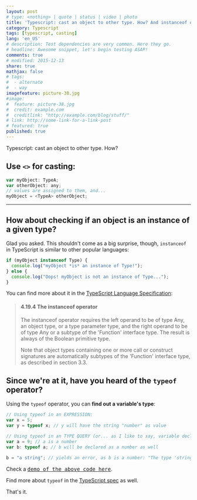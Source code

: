 ```yaml
---
layout: post
# type: <nothing> | quote | status | video | photo
title: 'Typescript: cast an object to other type. How? And instanceof or typeof?'
category: Typescript
tags: [typescript, casting]
lang: 'en_US'
# description: Test dependencies are very common. Here they go.
# headline: Awesome snippet, let's begin testing ASAP!
comments: true
# modified: 2015-12-13
share: true
mathjax: false
# tags:
#  - alternate
#  - way
imagefeature: picture-38.jpg
#image:
#  feature: picture-38.jpg
#  credit: example.com
#  creditlink: "http://example.com/blog/stuff/"
# link: http://some-link-for-a-link-post
# featured: true
published: true
---
```


Typescript: cast an object to other type. How?
<!--more-->

## Use `<>` for casting:

```javascript
var myObject: TypeA;
var otherObject: any;
// values are assigned to them, and...
myObject = <TypeA> otherObject;
```

---

## How about checking if an object is an instance of a given type?

Glad you asked. This shouldn't come as a big surprise, though, `instanceof` in TypeScript is similar to other popular languages:

```javascript
if (myObject instanceof Type) {
  console.log("myObject *is* an instance of Type!");
} else {
  console.log("Oops! myObject is not an instance of Type...");
}
```

You can find more about it in the [TypeScript Language Specification](https://github.com/Microsoft/TypeScript/blob/master/doc/spec.md#4194-the-instanceof-operator):

> #### 4.19.4 The instanceof operator
>
> The instanceof operator requires the left operand to be of type Any, an object type, or a type parameter type, and the right operand to be of type Any or a subtype of the 'Function' interface type. The result is always of the Boolean primitive type.
>
> Note that object types containing one or more call or construct signatures are automatically subtypes of the 'Function' interface type, as described in section 3.3.

## Since we're at it, have you heard of the `typeof` operator?

Using the `typeof` operator, you can **find out a variable's type**:

```javascript
// Using typeof in an EXPRESSION:
var x = 5;  
var y = typeof x; // y will have the string "number" as value

// Using typeof in an TYPE QUERY (or... as I like to say, variable declaration):
var a = 9; // a is a number
var b: typeof a; // b will be declared as a number as well

b = "a string"; // yields an error, as b is a number: "The type 'string' is not assignable to type 'number'."
```

Check a [<kbd>demo of the above code here</kbd>](http://www.typescriptlang.org/Playground/#src=%2F%2F%20Using%20typeof%20in%20an%20EXPRESSION%3A%0Avar%20x%20%3D%205%3B%20%20%0Avar%20y%20%3D%20typeof%20x%3B%20%2F%2F%20y%20will%20have%20the%20string%20%22number%22%20as%20value%0Aconsole.log(y)%3B%0A%0A%2F%2F%20Using%20typeof%20in%20an%20TYPE%20QUERY%20(or...%20as%20I%20like%20to%20say%2C%20variable%20declaration)%3A%0Avar%20a%20%3D%209%3B%20%2F%2F%20a%20is%20a%20number%0Aconsole.log(typeof%20a)%3B%0A%0Avar%20b%3A%20typeof%20a%3B%20%2F%2F%20b%20will%20be%20declared%20as%20a%20number%20as%20well%0A%0Ab%20%3D%20%22a%20string%22%3B%20%2F%2F%20yields%20an%20error%2C%20as%20b%20is%20a%20number%3A%20%22The%20type%20'string'%20is%20not%20assignable%20to%20type%20'number'.%22).

Find more about `typeof` in the [TypeScript spec](https://github.com/Microsoft/TypeScript/blob/master/doc/spec.md#4186-the-typeof-operator) as well.

That's it.
